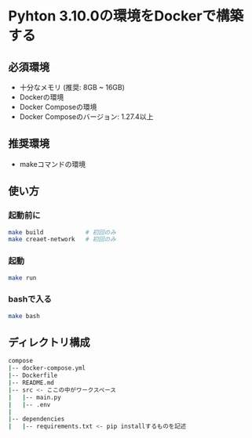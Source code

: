 # Pyhton 3.10.0の環境をDockerで構築する

## 必須環境

- 十分なメモリ (推奨: 8GB ~ 16GB)
- Dockerの環境
- Docker Composeの環境
- Docker Composeのバージョン: 1.27.4以上

## 推奨環境

- makeコマンドの環境

## 使い方

### 起動前に

```bash
make build            # 初回のみ
make creaet-network   # 初回のみ
```

### 起動

```bash
make run
```

### bashで入る

```bash
make bash
```

## ディレクトリ構成

```bash
compose
|-- docker-compose.yml
|-- Dockerfile
|-- README.md
|-- src <- ここの中がワークスペース
|   |-- main.py
|   |-- .env
|
|-- dependencies
|   |-- requirements.txt <- pip installするものを記述
```
